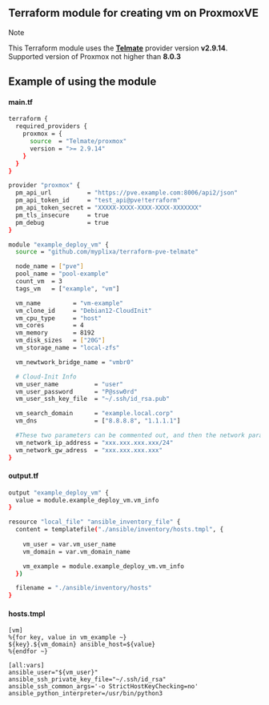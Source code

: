 ## Terraform module for creating vm on ProxmoxVE

> [!NOTE]
> This Terraform module uses the **[Telmate](https://github.com/Telmate/terraform-provider-proxmox)** provider version **v2.9.14**.  
> Supported version of Proxmox not higher than **8.0.3**

## Example of using the module
#### main.tf
```sh
terraform {
  required_providers {
    proxmox = {
      source  = "Telmate/proxmox"
      version = ">= 2.9.14"
    }
  }
}

provider "proxmox" {
  pm_api_url          = "https://pve.example.com:8006/api2/json"
  pm_api_token_id     = "test_api@pve!terraform"
  pm_api_token_secret = "XXXXX-XXXX-XXXX-XXXX-XXXXXXX"
  pm_tls_insecure     = true
  pm_debug            = true
}

module "example_deploy_vm" {
  source = "github.com/myplixa/terraform-pve-telmate"

  node_name = ["pve"]
  pool_name = "pool-example"
  count_vm  = 3
  tags_vm   = ["example", "vm"]

  vm_name         = "vm-example"
  vm_clone_id     = "Debian12-CloudInit"
  vm_cpu_type     = "host"
  vm_cores        = 4
  vm_memory       = 8192
  vm_disk_sizes   = ["20G"]
  vm_storage_name = "local-zfs"

  vm_newtwork_bridge_name = "vmbr0"

  # Cloud-Init Info
  vm_user_name          = "user"
  vm_user_password      = "P@ssw0rd"
  vm_user_ssh_key_file  = "~/.ssh/id_rsa.pub"

  vm_search_domain      = "example.local.corp"
  vm_dns                = ["8.8.8.8", "1.1.1.1"]

  #These two parameters can be commented out, and then the network parameters will be set to "dhcp"
  vm_network_ip_address = "xxx.xxx.xxx.xxx/24"
  vm_network_gw_adress  = "xxx.xxx.xxx.xxx"
}
```

#### output.tf
```sh
output "example_deploy_vm" {
  value = module.example_deploy_vm.vm_info
}

resource "local_file" "ansible_inventory_file" {
  content = templatefile("./ansible/inventory/hosts.tmpl", {
    
    vm_user = var.vm_user_name
    vm_domain = var.vm_domain_name

    vm_example = module.example_deploy_vm.vm_info
  })

  filename = "./ansible/inventory/hosts"
}
```

#### hosts.tmpl
```tmpl
[vm]
%{for key, value in vm_example ~}
${key}.${vm_domain} ansible_host=${value}
%{endfor ~}

[all:vars]
ansible_user="${vm_user}"
ansible_ssh_private_key_file="~/.ssh/id_rsa"
ansible_ssh_common_args='-o StrictHostKeyChecking=no'
ansible_python_interpreter=/usr/bin/python3
```